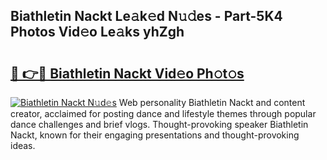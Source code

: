 ## Biathletin Nackt Le𝚊k𝚎d N𝚞𝚍es - Part-5K4 Photos Vid𝚎o Le𝚊ks yhZgh

# <h2><a href="http://fb7xpj7.evod.top/?m=Biathletin+Nackt">🔗 👉🔴 Biathletin Nackt Vid𝚎o Ph𝚘t𝚘s</a></h2>

[![Biathletin Nackt N𝚞d𝚎s](https://i.imgur.com/8V9OHl7.gif)](http://fb7xpj7.evod.top/?m=Biathletin+Nackt)
Web personality Biathletin Nackt and content creator, acclaimed for posting dance and lifestyle themes through popular dance challenges and brief vlogs. Thought-provoking speaker Biathletin Nackt, known for their engaging presentations and thought-provoking ideas. 
